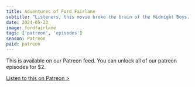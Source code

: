 ```yaml
---
title: Adventures of Ford Fairlane
subtitle: "Listeners, this movie broke the brain of the Midnight Boys. We talk about Andrew Dice Clay, the insane cast of this movie and what works and doesn't work in Ford Fairlane."
date: 2024-05-23
image: fordfairlane
tags: ['patreon', 'episodes']
season: Patreon
paid: patreon
---
```

<div class="callout patreon">
This is available on our Patreon feed. You can unlock all of our patreon episodes for $2.

<a class="button" href="https://www.patreon.com/posts/paid-podcast-of-104808959">Listen to this on Patreon &gt;</a>
</div>